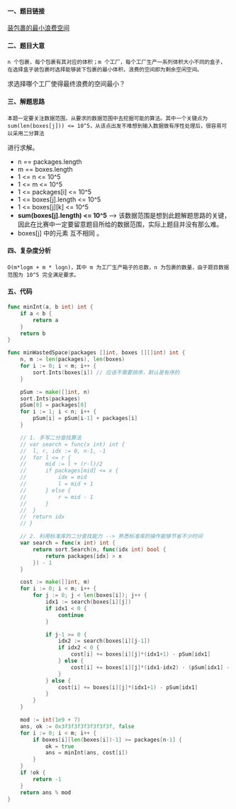 #### 一、题目链接
[装包裹的最小浪费空间](https://leetcode-cn.com/problems/minimum-space-wasted-from-packaging/submissions/)

#### 二、题目大意
    n 个包裹，每个包裹有其对应的体积；m 个工厂，每个工厂生产一系列体积大小不同的盒子，在选择盒子装包裹时选择能够装下包裹的最小体积，浪费的空间即为剩余空闲空间。
求选择哪个工厂使得最终浪费的空间最小？

#### 三、解题思路
    本题一定要关注数据范围，从要求的数据范围中去挖掘可能的算法。其中一个关键点为 sum(len(boxes[j])) <= 10^5，从该点出发不难想到输入数据做有序性处理后，很容易可以采用二分算法
进行求解。
- n == packages.length
- m == boxes.length
- 1 <= n <= 10^5
- 1 <= m <= 10^5
- 1 <= packages[i] <= 10^5
- 1 <= boxes[j].length <= 10^5
- 1 <= boxes[j][k] <= 10^5
- **sum(boxes[j].length) <= 10^5** --> 该数据范围是想到此题解题思路的关键，因此在比赛中一定要留意题目所给的数据范围，实际上题目并没有那么难。
- boxes[j] 中的元素 互不相同 。

#### 四、复杂度分析
    O(m*logm + m * logn)，其中 m 为工厂生产箱子的总数，n 为包裹的数量，由于题目数据范围为 10^5 完全满足要求。

#### 五、代码
```go
func minInt(a, b int) int {
	if a < b {
		return a
	}
	return b
}

func minWastedSpace(packages []int, boxes [][]int) int {
	n, m := len(packages), len(boxes)
	for i := 0; i < m; i++ {
		sort.Ints(boxes[i]) // 应该不需要排序，默认是有序的
	}

	pSum := make([]int, n)
	sort.Ints(packages)
	pSum[0] = packages[0]
	for i := 1; i < n; i++ {
		pSum[i] = pSum[i-1] + packages[i]
	}

	// 1. 手写二分查找算法
	// var search = func(x int) int {
	// 	l, r, idx := 0, n-1, -1
	// 	for l <= r {
	// 		mid := l + (r-l)/2
	// 		if packages[mid] <= x {
	// 			idx = mid
	// 			l = mid + 1
	// 		} else {
	// 			r = mid - 1
	// 		}
	// 	}
	// 	return idx
	// }

	// 2. 利用标准库的二分查找能力 --> 熟悉标准库的操作能够节省不少时间
	var search = func(x int) int {
		return sort.Search(n, func(idx int) bool {
			return packages[idx] > x
		}) - 1
	}

	cost := make([]int, m)
	for i := 0; i < m; i++ {
		for j := 0; j < len(boxes[i]); j++ {
			idx1 := search(boxes[i][j])
			if idx1 < 0 {
				continue
			}

			if j-1 >= 0 {
				idx2 := search(boxes[i][j-1])
				if idx2 < 0 {
					cost[i] += boxes[i][j]*(idx1+1) - pSum[idx1]
				} else {
					cost[i] += boxes[i][j]*(idx1-idx2) - (pSum[idx1] - pSum[idx2])
				}
			} else {
				cost[i] += boxes[i][j]*(idx1+1) - pSum[idx1]
			}
		}
	}

	mod := int(1e9 + 7)
	ans, ok := 0x3f3f3f3f3f3f3f3f, false
	for i := 0; i < m; i++ {
		if boxes[i][len(boxes[i])-1] >= packages[n-1] {
			ok = true
			ans = minInt(ans, cost[i])
		}
	}
	if !ok {
		return -1
	}
	return ans % mod
}
```